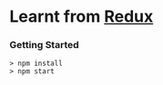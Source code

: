 # Learnt from [Redux](https://www.udemy.com/react-redux/)

### Getting Started

```
> npm install
> npm start
```
